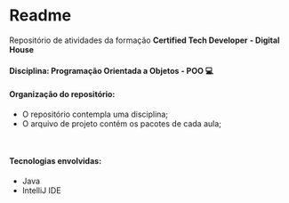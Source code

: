 # Readme



Repositório de atividades da formação **Certified Tech Developer** **- Digital House**



#### **Disciplina:** Programação Orientada a Objetos - POO 💻



#### Organização do repositório:

- O repositório contempla uma disciplina;
- O arquivo de projeto contém os pacotes de cada aula;

​	

#### Tecnologias envolvidas:

*  Java
*  IntelliJ IDE
